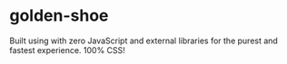 # golden-shoe

Built using with zero JavaScript and external libraries for the purest and fastest experience. 100% CSS!
